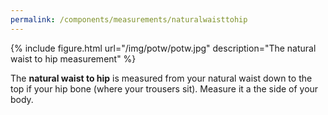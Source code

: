 ```yaml
---
permalink: /components/measurements/naturalwaisttohip
---
```

{% include figure.html url="/img/potw/potw.jpg" description="The natural waist to hip measurement" %}

The **natural waist to hip** is measured from your natural waist down to the top if your hip bone (where your trousers sit). Measure it a the side of your body.
